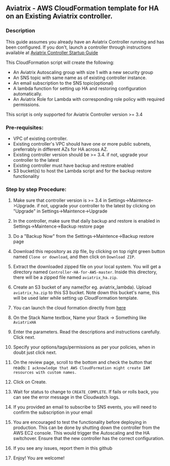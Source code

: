 ## Aviatrix - AWS CloudFormation template for HA on an Existing Aviatrix controller.

### Description
This guide assumes you already have an Aviatrix Controller running and has been configured. If you don't, launch a controller through instructions available at [Aviatrix Controller Startup Guide](https://docs.aviatrix.com/StartUpGuides/aviatrix-cloud-controller-startup-guide.html)

This CloudFormation script will create the following:

* An Aviatrix Autoscaling group with size 1 with a new security group
* An SNS topic with same name as of existing controller instance.
* An email subscription to the SNS topic(optional)
* A lambda function for setting up HA and restoring configuration automatically.
* An Aviatrix Role for Lambda with corresponding role policy with required permissions.

This script is only supported for Aviatrix Controller version >= 3.4
### Pre-requisites:

* VPC of existing controller.
* Existing controller's VPC should have one or more public subnets, preferrably in different AZs for HA across AZ. 
* Existing controller version should be >= 3.4. if not, upgrade your controller to the latest
* Existing controller must have backup and restore enabled
* S3 bucket(s) to host the Lambda script and for the backup restore functionality

### Step by step Procedure:

1. Make sure that controller version is >= 3.4 in Settings->Maintence->Upgrade. if not, upgrade your controller to the latest by clicking on "Upgrade" in Settings->Maintence->Upgrade

2. In the controller, make sure that daily backup and restore is enabled in Settings->Maintence->Backup restore page

3. Do a "Backup Now" from  the Settings->Maintence->Backup restore page

4. Download this repository as zip file, by clicking on top right green button named `Clone or download`, and then click on `Download ZIP`.

5. Extract the downloaded zipped file on your local system. You will get a directory named `Controller-HA-for-AWS-master`. Inside this directory, there will be a zipped file named `aviatrix_ha.zip`.

6. Create an S3 bucket of any name(for eg. aviatrix_lambda). Upload `aviatrix_ha.zip` to this S3 bucket. Note down this bucket's name, this will be used later while setting up CloudFormation template.

7. You can launch the cloud formation directly from [here](https://console.aws.amazon.com/cloudformation/home#/stacks/new?stackName=AviatrixHA&templateURL=https://s3-us-west-2.amazonaws.com/aviatrix-cloudformation-templates/aviatrix-aws-existing-controller-ha.json) 

8. On the Stack Name textbox, Name your Stack -> Something like `AviatrixHA`

9. Enter the parameters. Read the descriptions and instructions carefully. Click next.

10. Specify your options/tags/permissions as per your policies, when in doubt just click next.

11. On the review page, scroll to the bottom and check the button that reads:
`I acknowledge that AWS CloudFormation might create IAM resources with custom names.`

12. Click on Create.

13. Wait for status to change to `CREATE_COMPLETE`. If fails or rolls back, you can see the error message in the Cloudwatch logs.

14. If you provided an email to subscribe to SNS events, you will need to confirm the subscription in your email

15. You are encouraged to test the functionality before deploying in production. This can be done by shutting down the controller from the AWS EC2 console. This would trigger the Autoscaling and the HA switchover. Ensure that the new controller has the correct configuration.

16. If you see any issues, report them in this github

17. Enjoy! You are welcome!
